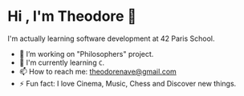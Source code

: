 <h1>Hi , I'm Theodore 👋</h1>

I'm actually learning software development at 42 Paris School.

* 🔭 I’m working on "Philosophers" project.
* 🌱 I'm currently learning ```C```. 
* 📫 How to reach me: theodorenave@gmail.com
* ⚡ Fun fact: I love Cinema, Music, Chess and Discover new things.
